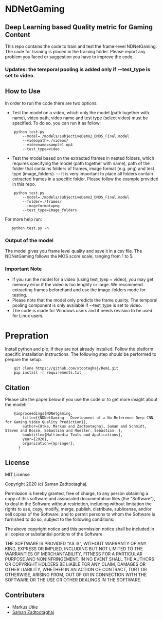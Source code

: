 # NDNetGaming
## Deep Learning based Quality metric for Gaming Content

This repo contains the code to train and test the frame-level NDNetGaming. The code for training is placed in the training folder. Please report any problem you faced or suggestion you have to improve the code.
### Updates: the temporal pooling is added only if --test_type is set to video.

## How to Use
In order to run the code there are two options:
- Test the model on a video, which only the model (path together with name), video path, video name and test type (select video) must be specified. To do so, you can run it as follow:

```
    python test.py 
        --model=./models/subjectiveDemo2_DMOS_Final.model
        --videopath=./videos/ 
        --videoname=sample1.mp4 
        --test_type=video
```

- Test the model based on the extracted frames in nested folders, which requires specifying the model (path together with name), path of the folder that contains folders of frames, image format (e.g. png) and test type (image_folders). 
  -- It is very important to place all folders contain extracted frames in a specific folder. Please follow the example provided in this repo.   

```
    python test.py 
        --model=./models/subjectiveDemo2_DMOS_Final.model
        --folder=./frames/ 
        --imageformat=png 
        --test_type=image_folders
```

 For more help run:
 ```
    python test.py -h
```

### Output of the model
The model gives you frame level quality and save it in a csv file. The NDNetGaming follows the MOS score scale, ranging from 1 to 5.

### Important Note
- If you run the model for a video (using test_tyep = video), you may get memory error if the video is too lenghty or large. We recommend extracting frames beforehand and use the image-folders mode for testing.
- Please note that the model only predicts the frame quality. The temporal pooling component is only available if --test_type is set to video.
- The code is made for Windows users and it needs revision to be used for Linux users.


# Prepration 
Install python and pip, if they are not already installed. Follow the platform specific installation instructions. The following step should be performed to prepare the setup.
```
    git clone https://github.com/stootaghaj/Demi.git 
    pip install -r requirements.txt
```


## Citation 
Please cite the paper below if you use the code or to get more insight about the model:
```
	@inproceedings{NDNetgaming,
		title={{NDNetGaming - Development of a No-Reference Deep CNN for Gaming Video Quality Prediction}},
		author={Utke, Markus and Zadtootaghaj, Saman and Schmidt, Steven and Bosse, Sebastian and Moeller, Sebastian  },
		booktitle={Multimedia Tools and Applications},
		year={2020},
		organization={Springer},
	  }
```


## License 

MIT License

Copyright 2020 (c) Saman Zadtootaghaj.

Permission is hereby granted, free of charge, to any person obtaining a copy of this software and associated documentation files (the "Software"), to deal in the Software without restriction, including without limitation the rights to use, copy, modify, merge, publish, distribute, sublicense, and/or sell copies of the Software, and to permit persons to whom the Software is furnished to do so, subject to the following conditions:

The above copyright notice and this permission notice shall be included in all copies or substantial portions of the Software.

THE SOFTWARE IS PROVIDED "AS IS", WITHOUT WARRANTY OF ANY KIND, EXPRESS OR IMPLIED, INCLUDING BUT NOT LIMITED TO THE WARRANTIES OF MERCHANTABILITY, FITNESS FOR A PARTICULAR PURPOSE AND NONINFRINGEMENT. IN NO EVENT SHALL THE AUTHORS OR COPYRIGHT HOLDERS BE LIABLE FOR ANY CLAIM, DAMAGES OR OTHER LIABILITY, WHETHER IN AN ACTION OF CONTRACT, TORT OR OTHERWISE, ARISING FROM, OUT OF OR IN CONNECTION WITH THE SOFTWARE OR THE USE OR OTHER DEALINGS IN THE SOFTWARE.

## Contributers 

- Markus Utke
- [Saman Zadtootaghaj](https://www.qu.tu-berlin.de/menue/team/researchers/zadtootahaj_saman/)


